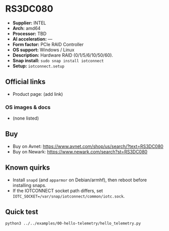 # RS3DC080

- **Supplier:** INTEL
- **Arch:** amd64
- **Processor:** TBD
- **AI acceleration:** —
- **Form factor:** PCIe RAID Controller
- **OS support:** Windows / Linux
- **Description:** Hardware RAID (0/1/5/6/10/50/60).
- **Snap install:** `sudo snap install iotconnect`
- **Setup:** `iotconnect.setup`

## Official links
- Product page: (add link)

### OS images & docs
- (none listed)

## Buy
- Buy on Avnet: https://www.avnet.com/shop/us/search/?text=RS3DC080
- Buy on Newark: https://www.newark.com/search?st=RS3DC080

## Known quirks
- Install `snapd` (and `apparmor` on Debian/armhf), then reboot before installing snaps.
- If the IOTCONNECT socket path differs, set `IOTC_SOCKET=/var/snap/iotconnect/common/iotc.sock`.

## Quick test
```bash
python3 ../../examples/00-hello-telemetry/hello_telemetry.py
```
